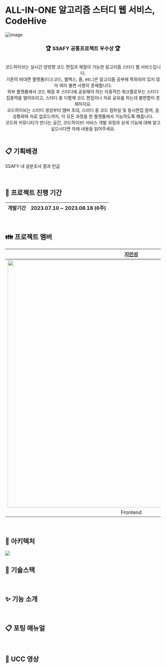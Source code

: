 # ALL-IN-ONE 알고리즘 스터디 웹 서비스, CodeHive  

![image](https://blog.kakaocdn.net/dn/bk0eft/btssaCd9QIF/1a3LzQJBwfHFSQEccr1hYK/img.png)

<div align="center">
<h3>🏆 SSAFY 공통프로젝트 우수상 🏆</h3> 
</div>
<br>
<div align="center">
코드하이브는 실시간 양방향 코드 편집과 채점이 가능한 알고리즘 스터디 웹 서비스입니다. <br>
기존의 비대면 플랫폼(디스코드, 웹엑스, 줌, etc.)은 알고리즘 공부에 특화되어 있지 않아 여러 불편 사항이 존재합니다. <br> 외부 플랫폼에서 코드 채점 후 스터디에 공유해야 하는 이중적인 워크플로우는 스터디 집중력을 떨어뜨리고, 스터디 중 다함께 코드 편집이나 자료 공유를 하는데 불편함이 존재하지요.
<br> 코드하이브는 스터디 생성부터 멤버 초대, 스터디 중 코드 컴파일 및 동시편집 참여, 음성통화와 자료 업로드까지, 이 모든 과정을 한 플랫폼에서 가능하도록 해줍니다. 
<br> 코드와 커뮤니티가 만나는 공간, 코드하이브! 서비스 개발 과정과 상세 기능에 대해 알고 싶으시다면 아래 내용을 읽어주세요.
</div>
<br>

## :clipboard: 기획배경
SSAFY 내 설문조사 결과 언급

<br/>

## :date: 프로젝트 진행 기간
| 개발기간 | 2023.07.10 ~ 2023.08.18 (6주) |
| --- | --- |
<br/>

## :family: 프로젝트 멤버

|**[지민성](https://github.com/minsung37)**|**[정민](https://github.com/JeongMiiiin)**|**[석다영](https://github.com/Daen12)**|**[최하영](https://github.com/Headfish96)**|**[이강호](https://github.com/gleehave)**|**[김민식](https://github.com/bigstar017)** |
| :---------------------------------------------------------------------------------------------------------------------------: | :---------------------------------------------------------------------------------------------------------------------------: | :---------------------------------------------------------------------------------------------------------------------------: | :---------------------------------------------------------------------------------------------------------------------------: | :---------------------------------------------------------------------------------------------------------------------------: | :---------------------------------------------------------------------------------------------------------------------------: |
| <img src="https://avatars.githubusercontent.com/u/102503928?v=4" width="800"> | <img src="https://avatars.githubusercontent.com/u/112797177?v=4" width="800"> | <img src="https://avatars.githubusercontent.com/u/111489407?v=4" width="800"> | <img src="https://avatars.githubusercontent.com/u/41338713?v=4" width="800"> | <img src="https://avatars.githubusercontent.com/u/91510831?v=4" width="800"> | <img src="https://avatars.githubusercontent.com/u/122500500?v=4" width="800"> |
|Frontend|Frontend|Frontend|Backend|Backend|Backend|

<br/>

## :triangular_ruler: 아키텍처
<img src="https://github.com/OurCodeHive/.github/assets/102503928/6602e4da-642b-4d00-86fc-76e126d53a0a"/>
<br/>

## :wrench: 기술스택
<br/>

## :sparkles: 기능 소개
<br/>



## :clipboard: 포팅 매뉴얼
<br/>

## :movie_camera: UCC 영상 
<br/>
